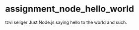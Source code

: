 assignment_node_hello_world
===========================

tzvi seliger
Just Node.js saying hello to the world and such.




